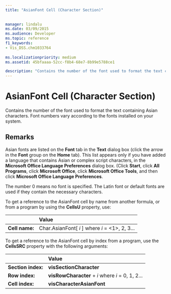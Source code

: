 ```yaml
---
title: "AsianFont Cell (Character Section)"
 
 
manager: lindalu
ms.date: 03/09/2015
ms.audience: Developer
ms.topic: reference
f1_keywords:
- Vis_DSS.chm1033764
 
ms.localizationpriority: medium
ms.assetid: 45bfaaaa-52cc-f8b4-68e7-8b99e5788ce1

description: "Contains the number of the font used to format the text containing Asian characters. Font numbers vary according to the fonts installed on your system."
---
```


# AsianFont Cell (Character Section)

Contains the number of the font used to format the text containing Asian characters. Font numbers vary according to the fonts installed on your system. 
  
## Remarks

Asian fonts are listed on the **Font** tab in the **Text** dialog box (click the arrow in the **Font** group on the **Home** tab). This list appears only if you have added a language that contains Asian or complex script characters, in the **Microsoft Office Language Preferences** dialog box. (Click **Start**, click **All Programs**, click **Microsoft Office**, click **Microsoft Office Tools**, and then click **Microsoft Office Language Preferences**.
  
The number 0 means no font is specified. The Latin font or default fonts are used if they contain the necessary characters.
  
To get a reference to the AsianFont cell by name from another formula, or from a program by using the **CellsU** property, use: 
  
||Value |
|:-----|:-----|
|**Cell name:**  <br/> |Char.AsianFont[ *i*  ]           where  *i*  = <1>, 2, 3... |
   
To get a reference to the AsianFont cell by index from a program, use the **CellsSRC** property with the following arguments: 
  
||Value |
|:-----|:-----|
|**Section index:**  <br/> |**visSectionCharacter** <br/> |
|**Row index:**  <br/> |**visRowCharacter** +  *i*           where  *i*  = 0, 1, 2... |
|**Cell index:**  <br/> |**visCharacterAsianFont** <br/> |
   

